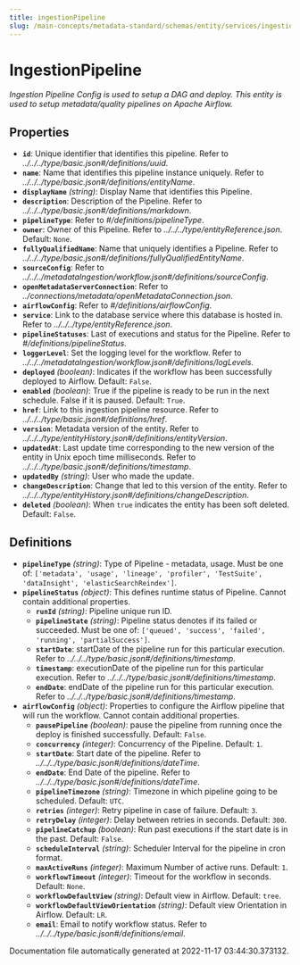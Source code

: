 ```yaml
---
title: ingestionPipeline
slug: /main-concepts/metadata-standard/schemas/entity/services/ingestionpipelines/ingestionpipeline
---
```


# IngestionPipeline

*Ingestion Pipeline Config is used to setup a DAG and deploy. This entity is used to setup metadata/quality pipelines on Apache Airflow.*

## Properties

- **`id`**: Unique identifier that identifies this pipeline. Refer to *../../../type/basic.json#/definitions/uuid*.
- **`name`**: Name that identifies this pipeline instance uniquely. Refer to *../../../type/basic.json#/definitions/entityName*.
- **`displayName`** *(string)*: Display Name that identifies this Pipeline.
- **`description`**: Description of the Pipeline. Refer to *../../../type/basic.json#/definitions/markdown*.
- **`pipelineType`**: Refer to *#/definitions/pipelineType*.
- **`owner`**: Owner of this Pipeline. Refer to *../../../type/entityReference.json*. Default: `None`.
- **`fullyQualifiedName`**: Name that uniquely identifies a Pipeline. Refer to *../../../type/basic.json#/definitions/fullyQualifiedEntityName*.
- **`sourceConfig`**: Refer to *../../../metadataIngestion/workflow.json#/definitions/sourceConfig*.
- **`openMetadataServerConnection`**: Refer to *../connections/metadata/openMetadataConnection.json*.
- **`airflowConfig`**: Refer to *#/definitions/airflowConfig*.
- **`service`**: Link to the database service where this database is hosted in. Refer to *../../../type/entityReference.json*.
- **`pipelineStatuses`**: Last of executions and status for the Pipeline. Refer to *#/definitions/pipelineStatus*.
- **`loggerLevel`**: Set the logging level for the workflow. Refer to *../../../metadataIngestion/workflow.json#/definitions/logLevels*.
- **`deployed`** *(boolean)*: Indicates if the workflow has been successfully deployed to Airflow. Default: `False`.
- **`enabled`** *(boolean)*: True if the pipeline is ready to be run in the next schedule. False if it is paused. Default: `True`.
- **`href`**: Link to this ingestion pipeline resource. Refer to *../../../type/basic.json#/definitions/href*.
- **`version`**: Metadata version of the entity. Refer to *../../../type/entityHistory.json#/definitions/entityVersion*.
- **`updatedAt`**: Last update time corresponding to the new version of the entity in Unix epoch time milliseconds. Refer to *../../../type/basic.json#/definitions/timestamp*.
- **`updatedBy`** *(string)*: User who made the update.
- **`changeDescription`**: Change that led to this version of the entity. Refer to *../../../type/entityHistory.json#/definitions/changeDescription*.
- **`deleted`** *(boolean)*: When `true` indicates the entity has been soft deleted. Default: `False`.
## Definitions

- **`pipelineType`** *(string)*: Type of Pipeline - metadata, usage. Must be one of: `['metadata', 'usage', 'lineage', 'profiler', 'TestSuite', 'dataInsight', 'elasticSearchReindex']`.
- **`pipelineStatus`** *(object)*: This defines runtime status of Pipeline. Cannot contain additional properties.
  - **`runId`** *(string)*: Pipeline unique run ID.
  - **`pipelineState`** *(string)*: Pipeline status denotes if its failed or succeeded. Must be one of: `['queued', 'success', 'failed', 'running', 'partialSuccess']`.
  - **`startDate`**: startDate of the pipeline run for this particular execution. Refer to *../../../type/basic.json#/definitions/timestamp*.
  - **`timestamp`**: executionDate of the pipeline run for this particular execution. Refer to *../../../type/basic.json#/definitions/timestamp*.
  - **`endDate`**: endDate of the pipeline run for this particular execution. Refer to *../../../type/basic.json#/definitions/timestamp*.
- **`airflowConfig`** *(object)*: Properties to configure the Airflow pipeline that will run the workflow. Cannot contain additional properties.
  - **`pausePipeline`** *(boolean)*: pause the pipeline from running once the deploy is finished successfully. Default: `False`.
  - **`concurrency`** *(integer)*: Concurrency of the Pipeline. Default: `1`.
  - **`startDate`**: Start date of the pipeline. Refer to *../../../type/basic.json#/definitions/dateTime*.
  - **`endDate`**: End Date of the pipeline. Refer to *../../../type/basic.json#/definitions/dateTime*.
  - **`pipelineTimezone`** *(string)*: Timezone in which pipeline going to be scheduled. Default: `UTC`.
  - **`retries`** *(integer)*: Retry pipeline in case of failure. Default: `3`.
  - **`retryDelay`** *(integer)*: Delay between retries in seconds. Default: `300`.
  - **`pipelineCatchup`** *(boolean)*: Run past executions if the start date is in the past. Default: `False`.
  - **`scheduleInterval`** *(string)*: Scheduler Interval for the pipeline in cron format.
  - **`maxActiveRuns`** *(integer)*: Maximum Number of active runs. Default: `1`.
  - **`workflowTimeout`** *(integer)*: Timeout for the workflow in seconds. Default: `None`.
  - **`workflowDefaultView`** *(string)*: Default view in Airflow. Default: `tree`.
  - **`workflowDefaultViewOrientation`** *(string)*: Default view Orientation in Airflow. Default: `LR`.
  - **`email`**: Email to notify workflow status. Refer to *../../../type/basic.json#/definitions/email*.


Documentation file automatically generated at 2022-11-17 03:44:30.373132.
